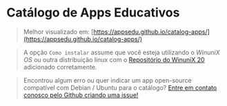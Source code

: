 # Catálogo de Apps Educativos

> Melhor visualizado em: [https://appsedu.github.io/catalog-apps/](https://appsedu.github.io/catalog-apps/)

> A opção `Como instalar` assume que você esteja utilizando o _WinuniX OS_ ou outra distribuição linux com o [Repositório do WinuniX 20](https://winunix.github.io/debian/) adicionado corretamente.

> Encontrou algum erro ou quer indicar um app open-source compatível com Debian / Ubuntu para o catálogo? [Entre em contato conosco pelo Github criando uma issue!](https://github.com/appsedu/catalog-apps/issues)

<div id="list-of-apps"></div>

<table id="modelBox" style="display: none;">
    <thread>
        <tr>
            <th colspan="2" class="appName">My App</th>
        </tr>
    </thread>
    <tbody>
        <tr>
            <td align="right"><i>Descrição</i></td>
            <td lign="left" class="descriptionText"></td>
        </tr>
        <tr>
            <td align="right"><i>Página Oficial</i></td>
            <td lign="left"><a href="#" class="pageUrl"></a></td>
        </tr>
        <tr>
            <td align="right"><i>Como instalar</i></td>
            <td align="left" class="installCode">
            </td>
        </tr>
        <tr>
            <td align="right"><i>Screenshot</i></td>
            <td align="left">
                <a href="#" class="imgUrlLink" target="blank"><img width="320px" class="imgUrl" src=""></a>
            </td>
        </tr>
        <tr>
            <td align="right"><i>Categoria</i></td>
            <td align="left" class="categoryName">
            </td>
        </tr>
    </tbody>
</table>

<script>
var apps;
var xhttp = new XMLHttpRequest();
xhttp.onreadystatechange = function() {
    if (this.readyState == 4 && this.status == 200) {
        apps = JSON.parse(this.responseText);
        for (i in apps) {
            var item = document.getElementById('modelBox').cloneNode(true);
            item.style.display = 'block';
            item.getElementsByClassName('appName')[0].innerHTML = apps[i].app;
            item.getElementsByClassName('descriptionText')[0].innerHTML = apps[i].text;
            item.getElementsByClassName('pageUrl')[0].innerHTML = apps[i].page;
            item.getElementsByClassName('pageUrl')[0].setAttribute('href', apps[i].page);
            item.getElementsByClassName('imgUrl')[0].setAttribute('src', apps[i].img);
            item.getElementsByClassName('imgUrlLink')[0].setAttribute('href', apps[i].img);
            item.getElementsByClassName('categoryName')[0].innerHTML = apps[i].categories.join(', ');

            var installCode = item.getElementsByClassName('installCode')[0];
            var codigo = apps[i].install;
            var inner = "";

            if (Array.isArray(codigo)) {
                for(j in codigo)
                    inner += `<code>${codigo[j]}</code><br>`;
            } else
                inner = `<code>${codigo}</code>`;
            
            installCode.innerHTML = inner;
            document.getElementById('list-of-apps').appendChild(item);
        }
    }
};

xhttp.open("GET", "apps.json", true);
xhttp.send();
document.querySelector('h1').remove();
</script>
